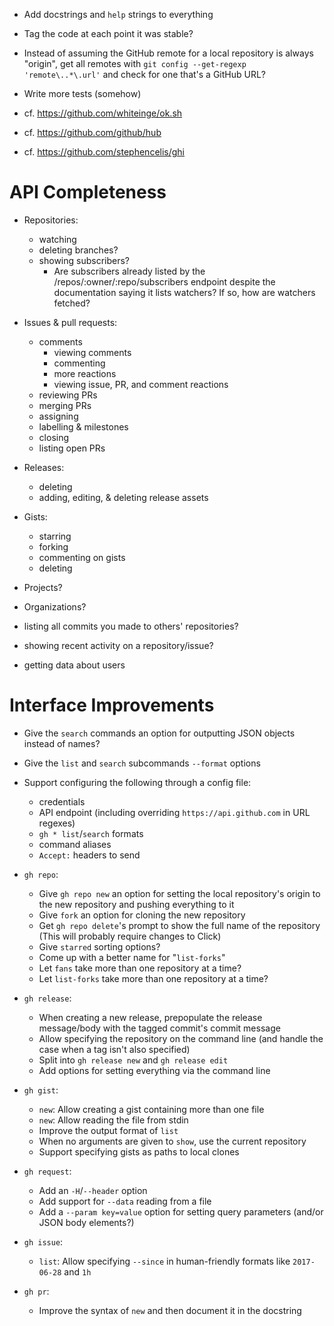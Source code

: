 - Add docstrings and `help` strings to everything
- Tag the code at each point it was stable?
- Instead of assuming the GitHub remote for a local repository is always
  "origin", get all remotes with `git config --get-regexp 'remote\..*\.url'`
  and check for one that's a GitHub URL?
- Write more tests (somehow)

- cf. <https://github.com/whiteinge/ok.sh>
- cf. <https://github.com/github/hub>
- cf. <https://github.com/stephencelis/ghi>

API Completeness
================
- Repositories:
    - watching
    - deleting branches?
    - showing subscribers?
        - Are subscribers already listed by the /repos/:owner/:repo/subscribers
          endpoint despite the documentation saying it lists watchers?  If so,
          how are watchers fetched?

- Issues & pull requests:
    - comments
        - viewing comments
        - commenting
        - more reactions
        - viewing issue, PR, and comment reactions
    - reviewing PRs
    - merging PRs
    - assigning
    - labelling & milestones
    - closing
    - listing open PRs

- Releases:
    - deleting
    - adding, editing, & deleting release assets

- Gists:
    - starring
    - forking
    - commenting on gists
    - deleting

- Projects?
- Organizations?
- listing all commits you made to others' repositories?
- showing recent activity on a repository/issue?
- getting data about users

Interface Improvements
======================
- Give the `search` commands an option for outputting JSON objects instead of
  names?
- Give the `list` and `search` subcommands `--format` options
- Support configuring the following through a config file:
    - credentials
    - API endpoint (including overriding `https://api.github.com` in URL
      regexes)
    - `gh * list`/`search` formats
    - command aliases
    - `Accept:` headers to send

- `gh repo`:
    - Give `gh repo new` an option for setting the local repository's origin to
      the new repository and pushing everything to it
    - Give `fork` an option for cloning the new repository
    - Get `gh repo delete`'s prompt to show the full name of the repository
      (This will probably require changes to Click)
    - Give `starred` sorting options?
    - Come up with a better name for "`list-forks`"
    - Let `fans` take more than one repository at a time?
    - Let `list-forks` take more than one repository at a time?

- `gh release`:
    - When creating a new release, prepopulate the release message/body with
      the tagged commit's commit message
    - Allow specifying the repository on the command line (and handle the case
      when a tag isn't also specified)
    - Split into `gh release new` and `gh release edit`
    - Add options for setting everything via the command line

- `gh gist`:
    - `new`: Allow creating a gist containing more than one file
    - `new`: Allow reading the file from stdin
    - Improve the output format of `list`
    - When no arguments are given to `show`, use the current repository
    - Support specifying gists as paths to local clones

- `gh request`:
    - Add an `-H`/`--header` option
    - Add support for `--data` reading from a file
    - Add a `--param key=value` option for setting query parameters (and/or
      JSON body elements?)

- `gh issue`:
    - `list`: Allow specifying `--since` in human-friendly formats like
      `2017-06-28` and `1h`

- `gh pr`:
    - Improve the syntax of `new` and then document it in the docstring
